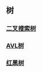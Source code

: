 ## 树

### [二叉搜索树](https://github.com/yesbutter/code-skills/blob/master/%E6%95%B0%E6%8D%AE%E7%BB%93%E6%9E%84%E4%B8%8E%E7%AE%97%E6%B3%95/note/%E4%BA%8C%E5%8F%89%E6%90%9C%E7%B4%A2%E6%A0%91.md)

### [AVL树](https://github.com/yesbutter/code-skills/blob/master/%E6%95%B0%E6%8D%AE%E7%BB%93%E6%9E%84%E4%B8%8E%E7%AE%97%E6%B3%95/note/AVL%E6%A0%91.md)

### [红黑树](https://github.com/yesbutter/code-skills/blob/master/%E6%95%B0%E6%8D%AE%E7%BB%93%E6%9E%84%E4%B8%8E%E7%AE%97%E6%B3%95/note/%E7%BA%A2%E9%BB%91%E6%A0%91.md)
